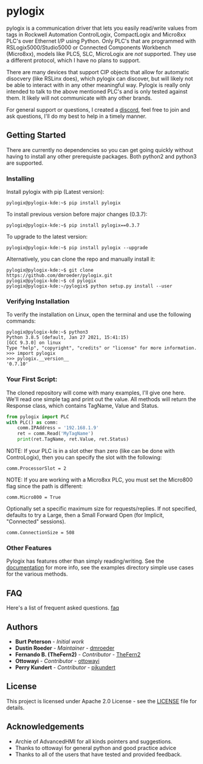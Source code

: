 # pylogix

pylogix is a communication driver that lets you easily read/write values from tags in Rockwell Automation ControlLogix, CompactLogix and Micro8xx PLC's over Ethernet I/P using Python.  Only PLC's that are programmed with RSLogix5000/Studio5000 or Connected Components Workbench (Micro8xx), models like PLC5, SLC, MicroLogix are *not* supported.  They use a different protocol, which I have no plans to support.

There are many devices that support CIP objects that allow for automatic disocvery (like RSLinx does), which pylogix can discover, but will likely not be able to interact with in any other meaningful way.  Pylogix is really only intended to talk to the above mentioned PLC's and is only tested against them.  It likely will not communicate with any other brands.

For general support or questions, I created a [discord](https://discord.gg/tw8E9EAAnf), feel free to join and ask questions, I'll do my best to help in a timely manner.

## Getting Started

There are currently no dependencies so you can get going quickly without having to install any other prerequiste packages.  Both python2 and python3 are supported.

### Installing

Install pylogix with pip (Latest version):

```console
pylogix@pylogix-kde:~$ pip install pylogix
```

To install previous version before major changes (0.3.7):

```console
pylogix@pylogix-kde:~$ pip install pylogix==0.3.7
```

To upgrade to the latest version:

```console
pylogix@pylogix-kde:~$ pip install pylogix --upgrade
```

Alternatively, you can clone the repo and manually install it:

```console
pylogix@pylogix-kde:~$ git clone https://github.com/dmroeder/pylogix.git
pylogix@pylogix-kde:~$ cd pylogix
pylogix@pylogix-kde:~/pylogix$ python setup.py install --user
```

### Verifying Installation

To verify the installation on Linux, open the terminal and use the following commands:

```console
pylogix@pylogix-kde:~$ python3
Python 3.8.5 (default, Jan 27 2021, 15:41:15) 
[GCC 9.3.0] on linux
Type "help", "copyright", "credits" or "license" for more information.
>>> import pylogix
>>> pylogix.__version__
'0.7.10'
```

### Your First Script:

The cloned repository will come with many examples, I'll give one here.  We'll read one simple tag and print out the value.  All methods will return the Response class, which contains TagName, Value and Status.

```python
from pylogix import PLC
with PLC() as comm:
    comm.IPAddress = '192.168.1.9'
    ret = comm.Read('MyTagName')
    print(ret.TagName, ret.Value, ret.Status)
```

NOTE: If your PLC is in a slot other than zero (like can be done with ControLogix), then you can specify the slot with the following:

```
comm.ProcessorSlot = 2
```

NOTE: If you are working with a Micro8xx PLC, you must set the Micro800 flag since the path is different:

```
comm.Micro800 = True
```

Optionally set a specific maximum size for requests/replies.  If not specified, defaults to try a Large, then a Small Forward Open (for Implicit, "Connected" sessions).

```
comm.ConnectionSize = 508
```


### Other Features

Pylogix has features other than simply reading/writing.  See the [documentation](docs/Documentation.md) for more info, see the examples directory
simple use cases for the various methods.

## FAQ

Here's a list of frequent asked questions. [faq](docs/FAQ.md)

## Authors
* **Burt Peterson** - *Initial work*
* **Dustin Roeder** - *Maintainer* - [dmroeder](https://github.com/dmroeder)
* **Fernando B. (TheFern2)** - *Contributor* - [TheFern2](https://github.com/TheFern2)
* **Ottowayi** - *Contributor* - [ottowayi](https://github.com/ottowayi)
* **Perry Kundert** - *Contributor* - [pjkundert](https://github.com/pjkundert)

## License

This project is licensed under Apache 2.0 License - see the [LICENSE](LICENSE.txt) file for details.

## Acknowledgements

* Archie of AdvancedHMI for all kinds pointers and suggestions.
* Thanks to ottowayi for general python and good practice advice
* Thanks to all of the users that have tested and provided feedback.
